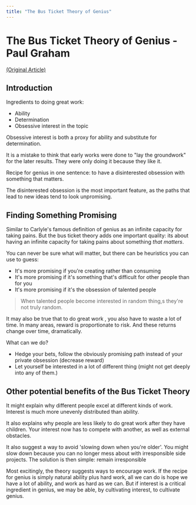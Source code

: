 ```yaml
---
title: "The Bus Ticket Theory of Genius"
---
```


# The Bus Ticket Theory of Genius - Paul Graham

[(Original Article)](http://www.paulgraham.com/genius.html)

## Introduction

Ingredients to doing great work:

- Ability
- Determination
- Obsessive interest in the topic

Obsessive interest is both a proxy for ability and substitute for determination.

It is a mistake to think that early works were done to "lay the groundwork" for the later results. They were only doing it because they like it.

Recipe for genius in one sentence: to have a disinterested obsession with something that matters.

The disinterested obsession is the most important feature, as the paths that lead to new ideas tend to look unpromising.

## Finding Something Promising

Similar to Carlyle's famous definition of genius as an infinite capacity for taking pains. But the bus ticket theory adds one important quality: its about having an infinite capacity for taking pains about something *that matters*.

You can never be sure what will matter, but there can be heuristics you can use to guess:

- It's more promising if you're creating rather than consuming
- It's more promising if it's something that's difficult for other people than for you
- It's more promising if it's the obsession of talented people

>When talented people become interested in random thing,s they're not truly random.

It may also be true that to do great work , you also have to waste a lot of time. In many areas, reward is proportionate to risk. And these returns change over time, dramatically.

What can we do?

- Hedge your bets, follow the obviously promising path instead of your private obsession (decrease reward)
- Let yourself be interested in a lot of different thing (might not get deeply into any of them.)

## Other potential benefits of the Bus Ticket Theory

It might explain why different people excel at different kinds of work. Interest is much more unevenly distributed than ability.

It also explains why people are less likely to do great work after they have children. Your interest now has to compete with another, as well as external obstacles.

It also suggest a way to avoid 'slowing down when you're older'. You might slow down because you can no longer mess about with irresponsible side projects. The solution is then simple: remain irresponsible

Most excitingly, the theory suggests ways to encourage work. If the recipe for genius is simply natural ability plus hard work, all we can do is hope we have a lot of ability, and work as hard as we can. But if interest is a critical ingredient in genius, we may be able, by cultivating interest, to cultivate genius.
